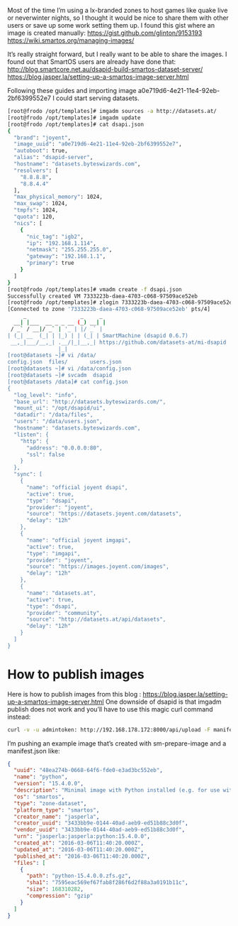 Most of the time I’m using a lx-branded zones to host games like quake live or neverwinter nights, so I thought it would 
be nice to share them with other users or save up some work setting them up. 
I found this gist where an image is created manually: 
https://gist.github.com/glinton/9153193
https://wiki.smartos.org/managing-images/

It’s really straight forward, but I really want to be able to share the images.
I found out that SmartOS users are already have done that: 
http://blog.smartcore.net.au/dsapid-build-smartos-dataset-server/
https://blog.jasper.la/setting-up-a-smartos-image-server.html

Following these guides and importing image a0e719d6-4e21-11e4-92eb-2bf6399552e7 I could start serving datasets.
```bash
[root@frodo /opt/templates]# imgadm sources -a http://datasets.at/
[root@frodo /opt/templates]# imgadm update
[root@frodo /opt/templates]# cat dsapi.json
{
  "brand": "joyent",
  "image_uuid": "a0e719d6-4e21-11e4-92eb-2bf6399552e7",
  "autoboot": true,
  "alias": "dsapid-server",
  "hostname": "datasets.byteswizards.com",
  "resolvers": [
    "8.8.8.8",
    "8.8.4.4"
  ],
  "max_physical_memory": 1024,
  "max_swap": 1024,
  "tmpfs": 1024,
  "quota": 120,
  "nics": [
    {
      "nic_tag": "igb2",
      "ip": "192.168.1.114",
      "netmask": "255.255.255.0",
      "gateway": "192.168.1.1",
      "primary": true
    }
  ]
}
[root@frodo /opt/templates]# vmadm create -f dsapi.json
Successfully created VM 7333223b-daea-4703-c068-97509ace52eb
[root@frodo /opt/templates]# zlogin 7333223b-daea-4703-c068-97509ace52eb
[Connected to zone '7333223b-daea-4703-c068-97509ace52eb' pts/4]
     _                 _     _
  __| |___  __ _ _ __ (_) __| |
 / _` / __|/ _` | '_ | |/ _` |
| (_| __  (_| | |_) | | (_| | SmartMachine (dsapid 0.6.7)
 __,_|___/__,_| .__/|_|__,_| https://github.com/datasets-at/mi-dsapid
                |_|
[root@datasets ~]# vi /data/
config.json  files/       users.json
[root@datasets ~]# vi /data/config.json
[root@datasets ~]# svcadm  dsapid
[root@datasets /data]# cat config.json
{
  "log_level": "info",
  "base_url": "http://datasets.byteswizards.com/",
  "mount_ui": "/opt/dsapid/ui",
  "datadir": "/data/files",
  "users": "/data/users.json",
  "hostname": "datasets.byteswizards.com",
  "listen": {
    "http": {
      "address": "0.0.0.0:80",
      "ssl": false
    }
  },
  "sync": [
    {
      "name": "official joyent dsapi",
      "active": true,
      "type": "dsapi",
      "provider": "joyent",
      "source": "https://datasets.joyent.com/datasets",
      "delay": "12h"
    },
    {
      "name": "official joyent imgapi",
      "active": true,
      "type": "imgapi",
      "provider": "joyent",
      "source": "https://images.joyent.com/images",
      "delay": "12h"
    },
    {
      "name": "datasets.at",
      "active": true,
      "type": "dsapi",
      "provider": "community",
      "source": "http://datasets.at/api/datasets",
      "delay": "12h"
    }
  ]
}
```
# How to publish images  

Here is how to publish images from this blog :
https://blog.jasper.la/setting-up-a-smartos-image-server.html
One downside of dsapid is that imgadm publish does not work and you’ll have to use this magic curl command instead:  
```bash
curl -v -u admintoken: http://192.168.178.172:8000/api/upload -F manifest=@manifest.json  -Ffile=@python-15.4.0.0.zfs.gz  
```
I’m pushing an example image that’s created with sm-prepare-image and a manifest.json like:  
```json
{
  "uuid": "48ea274b-0668-64f6-fde0-e3ad3bc552eb",
  "name": "python",
  "version": "15.4.0.0",
  "description": "Minimal image with Python installed (e.g. for use with Ansible)",
  "os": "smartos",
  "type": "zone-dataset",
  "platform_type": "smartos",
  "creator_name": "jasperla",
  "creator_uuid": "3433bb9e-0144-40ad-aeb9-ed51b88c3d0f",
  "vendor_uuid": "3433bb9e-0144-40ad-aeb9-ed51b88c3d0f",
  "urn": "jasperla:jasperla:python:15.4.0.0",
  "created_at": "2016-03-06T11:40:20.000Z",
  "updated_at": "2016-03-06T11:40:20.000Z",
  "published_at": "2016-03-06T11:40:20.000Z",
  "files": [
    {
      "path": "python-15.4.0.0.zfs.gz",
      "sha1": "7595eac569ef67fab8f286f6d2f88a3a0191b11c",
      "size": 168310282,
      "compression": "gzip"
    }
  ]
}
```
